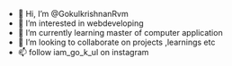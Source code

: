 - 👋 Hi, I’m @GokulkrishnanRvm
- 👀 I’m interested in webdeveloping
- 🌱 I’m currently learning master of computer application
- 💞️ I’m looking to collaborate on projects ,learnings etc
- 📫 follow iam_go_k_ul on instagram

<!---
GokulkrishnanRvm/GokulkrishnanRvm is a ✨ special ✨ repository because its `README.md` (this file) appears on your GitHub profile.
You can click the Preview link to take a look at your changes.
--->
